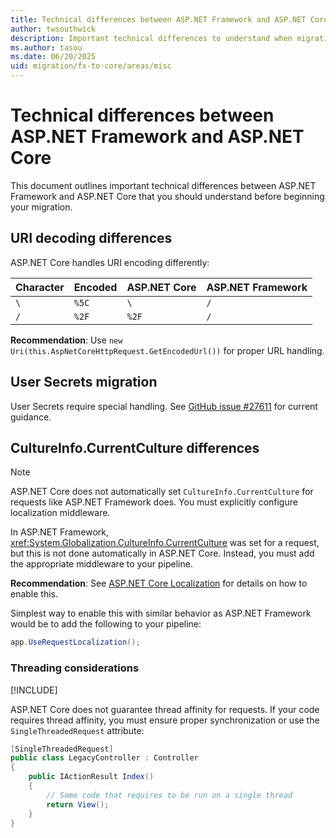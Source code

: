 ```yaml
---
title: Technical differences between ASP.NET Framework and ASP.NET Core
author: twsouthwick
description: Important technical differences to understand when migrating from ASP.NET Framework to ASP.NET Core.
ms.author: tasou
ms.date: 06/20/2025
uid: migration/fx-to-core/areas/misc
---
```

# Technical differences between ASP.NET Framework and ASP.NET Core

This document outlines important technical differences between ASP.NET Framework and ASP.NET Core that you should understand before beginning your migration.

## URI decoding differences

ASP.NET Core handles URI encoding differently:

| Character | Encoded | ASP.NET Core | ASP.NET Framework |
|-----------|---------|--------------|-------------------|
| `\` | `%5C` | `\` | `/` |
| `/` | `%2F` | `%2F` | `/` |

**Recommendation**: Use `new Uri(this.AspNetCoreHttpRequest.GetEncodedUrl())` for proper URL handling.

## User Secrets migration

User Secrets require special handling. See [GitHub issue #27611](https://github.com/dotnet/AspNetCore.Docs/issues/27611) for current guidance.

## CultureInfo.CurrentCulture differences

> [!NOTE]
> ASP.NET Core does not automatically set `CultureInfo.CurrentCulture` for requests like ASP.NET Framework does. You must explicitly configure localization middleware.

In ASP.NET Framework, <xref:System.Globalization.CultureInfo.CurrentCulture> was set for a request, but this is not done automatically in ASP.NET Core. Instead, you must add the appropriate middleware to your pipeline.

**Recommendation**: See [ASP.NET Core Localization](/aspnet/core/fundamentals/localization#localization-middleware) for details on how to enable this.

Simplest way to enable this with similar behavior as ASP.NET Framework would be to add the following to your pipeline:

```csharp
app.UseRequestLocalization();
```

### Threading considerations

[!INCLUDE[](~/migration/fx-to-core/includes/uses-systemweb-adapters.md)]

ASP.NET Core does not guarantee thread affinity for requests. If your code requires thread affinity, you must ensure proper synchronization or use the `SingleThreadedRequest` attribute:

```csharp
[SingleThreadedRequest]
public class LegacyController : Controller
{
    public IActionResult Index()
    {
        // Some code that requires to be run on a single thread
        return View();
    }
}
```
